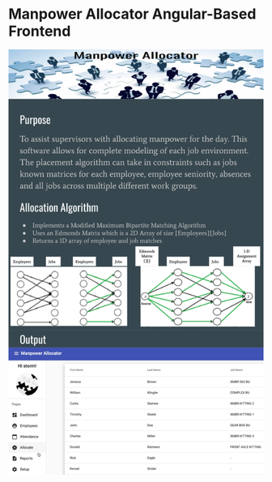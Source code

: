 # Manpower Allocator Angular-Based Frontend
<img alt='Cover Photo' src="/imgs/ManpowerAllocator.png">

